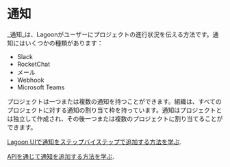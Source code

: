 # 通知

_通知_は、Lagoonがユーザーにプロジェクトの進行状況を伝える方法です。通知にはいくつかの種類があります：

 - Slack
 - RocketChat
 - メール
 - Webhook
 - Microsoft Teams

プロジェクトは一つまたは複数の通知を持つことができます。組織は、すべてのプロジェクトに対する通知の割り当て枠を持っています。通知はプロジェクトとは独立して作成され、その後一つまたは複数のプロジェクトに割り当てることができます。

[Lagoon UIで通知をステップバイステップで追加する方法を学ぶ](../../interacting/organizations.md#add-an-email-notification-to-a-project).

[APIを通じて通知を追加する方法を学ぶ](../../interacting/graphql-queries.md#adding-notifications-to-the-project).